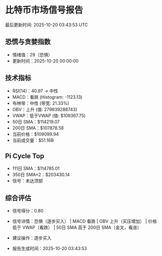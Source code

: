 # 比特币市场信号报告

最后更新时间: 2025-10-20 03:43:53 UTC

## 恐慌与贪婪指数
- 情绪值：29（恐惧）
- 更新时间：2025-10-20 00:00:00

## 技术指标
- RSI(14)：40.97 → 中性
- MACD：看跌 (Histogram: -1123.13)
- 布林带：中性 (带宽: 21.33%)
- OBV：上升 (值: 279939288743)
- VWAP：低于VWAP (值: $109367.75)
- 50日 SMA：$114219.07
- 200日 SMA：$107878.58
- 当前价格：$109099.94
- 当前成交量：$51.16B

## Pi Cycle Top
- 111日 SMA：$114785.01
- 350日 SMA×2：$203430.14
- 信号：未达顶部

## 综合评估
- 信号得分：0.80
- 信号详情：恐惧（逐步买入） | MACD 看跌 | OBV 上升（买压增加） | 价格低于 VWAP（看跌） | 50日 SMA 高于 200日 SMA（金叉，看涨）
- 建议操作：逐步买入

- 报告生成时间：2025-10-20 03:43:53